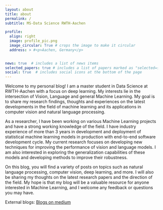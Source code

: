 ```yaml
---
layout: about
title: about
permalink: /
subtitle: MS-Data Science RWTH-Aachen

profile:
  align: right
  image: profile_pic.png
  image_circular: True # crops the image to make it circular
  address: > #<p>Aachen, Germany</p>
    

news: true  # includes a list of news items
selected_papers: true # includes a list of papers marked as "selected={true}"
social: true  # includes social icons at the bottom of the page
---
```

Welcome to my personal blog! I am a master student in Data Science at RWTH-Aachen with a focus on deep learning. My interests lie in the intersection of Vision, Language and general Machine Learning. My goal is to share my research findings, thoughts and experiences on the latest developments in the field of machine learning and its applications in computer vision and natural language processing. 

As a researcher, I have been working on various Machine Learning projects and have a strong working knowledge of the field. I have industry experience of more than 3 years in development and deployment of statistical machine learning models in production with end-to-end software development cycle. My current research focuses on developing new techniques for improving the performance of vision and language models. I am also interested in exploring the generalization capabilities of these models and developing methods to improve their robustness.

On this blog, you will find a variety of posts on topics such as natural language processing, computer vision, deep learning, and more. I will also be sharing my thoughts on the latest research papers and the direction of the field. My hope is that my blog will be a valuable resource for anyone interested in Machine Learning, and I welcome any feedback or questions you may have.

External blogs: [Blogs on medium](https://medium.com/@anuragkm25)